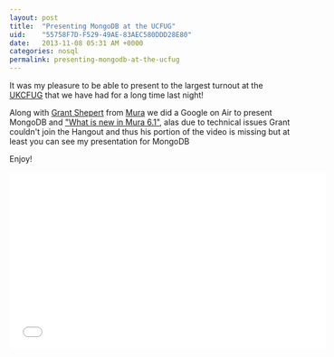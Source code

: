 ```yaml
---
layout: post
title:  "Presenting MongoDB at the UCFUG"
uid:	"55758F7D-F529-49AE-83AEC580DDD28E80"
date:   2013-11-08 05:31 AM +0000
categories: nosql
permalink: presenting-mongodb-at-the-ucfug
---
```

<p>It was my pleasure to be able to present to the largest turnout at the <a href="http://ukcfug.org/">UKCFUG</a> that we have had for a long time last night! </p>
<p>Along with <a href="https://twitter.com/grantshepert">Grant Shepert</a> from <a href="http://www.getmura.com/">Mura</a> we did a Google on Air to present MongoDB and <a href="http://www.getmura.com/blog/mura-cms-v61-ready-for-preview/">"What is new in Mura 6.1"</a>, alas due to technical issues Grant couldn't join the Hangout and thus his portion of the video is missing but at least you can see my presentation for MongoDB</p>
<p>Enjoy!</p>
<iframe width="560" height="315" src="//www.youtube.com/embed/N-Vbbb09daY" frameborder="0" allowfullscreen></iframe>